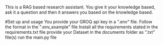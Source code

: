This is a RAG based research assistant.
You give it your knowledge based, ask it a question and then it answers you based on the knowledge based.

#Set up and usage
You provide your GROQ api key in a ".env" file. Follow the format in the ".env_example" file
Install all the requirements stated in the requirements.txt file
provide your Dataset in the documents folder as ".txt" file(s)
run the main.py file
